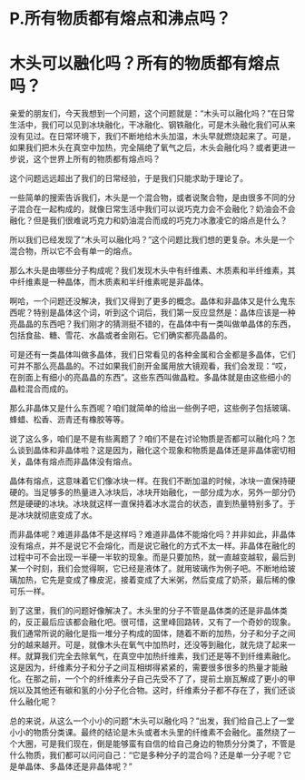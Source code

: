 # P.所有物质都有熔点和沸点吗？
# 木头可以融化吗？所有的物质都有熔点吗？

亲爱的朋友们，今天我想到一个问题，这个问题就是：“木头可以融化吗？”在日常生活中，我们可以见到冰块融化，干冰融化、钢铁融化，可是木头融化我们可从来没有见过。在日常环境下，我们不断地给木头加温，木头早就燃烧起来了。可是，如果我们把木头在真空中加热，完全隔绝了氧气之后，木头会融化吗？或者更进一步说，这个世界上所有的物质都有熔点吗？

这个问题远远超出了我们的日常经验，于是我们只能求助于理论了。

一些简单的搜索告诉我们，木头是一个混合物，或者说聚合物，是由很多不同的分子混合在一起构成的，就像日常生活中我们可以说巧克力会不会融化？奶油会不会融化？但是我们很难说巧克力和奶油混合而成的巧克力冰激凌它的熔点是什么？

所以我们已经发现了“木头可以融化吗？”这个问题比我们想的更复杂。木头是一个混合物，所以它不会有单一的熔点。

那么木头是由哪些分子构成呢？我们发现木头中有纤维素、木质素和半纤维素，其中纤维素是一种晶体，而木质素和半纤维素呢是非晶体。

啊哈，一个问题还没解决，我们又得到了更多的概念。晶体和非晶体又是什么鬼东西呢？特别是晶体这个词，听到这个词后，我们第一反应显然是：晶体应该是一种亮晶晶的东西吧？我们刚才的猜测挺不错的，在晶体中有一类叫做单晶体的东西，包括食盐、糖、雪花、水晶或者金刚石。它们确实都亮晶晶的。

可是还有一类晶体叫做多晶体，我们日常看见的各种金属和合金都是多晶体，它们可并不那么亮晶晶的。不过如果我们剖开金属用放大镜观看，我们会发现：“哎，在剖面上有细小的亮晶晶的东西”。这些东西叫做晶粒。多晶体就是由这些细小的晶粒混合而成的。

那么非晶体又是什么东西呢？咱们就简单的给出一些例子吧，这些例子包括玻璃、蜂蜡、松香、沥青还有橡胶等等。

说了这么多，咱们是不是有些离题了？咱们不是在讨论物质是否都可以融化吗？怎么谈到晶体和非晶体啦？这是因为，融化这个现象和物质是晶体还是非晶体密切相关，晶体有熔点而非晶体没有熔点。

晶体有熔点，这意味着它们像冰块一样。在我们不断加温的时候，冰块一直保持硬硬的。当足够多的热量进入冰块后，冰块开始融化，一部分成为水，另外一部分仍然是硬硬的冰块。冰块就这样一直保持着冰水混合的状态，直到热量特别多了。于是冰块就彻底变成了水。

而非晶体呢？难道非晶体不是这样吗？难道非晶体不能熔化吗？并非如此，非晶体没有熔点，并不是说它不会熔化，而是说它融化的方式不太一样。非晶体在融化的过程中可不会出现一半硬一半软的现象。而是只要加热，就一直越变越软，最后到某一个时刻，我们会觉得啊，它已经是液体了。就用玻璃作为例子吧。不断地给玻璃加热，它先是变成了橡皮泥，接着变成了大米粥，然后变成了奶茶，最后稀的像可乐一样。

到了这里，我们的问题好像解决了。木头里的分子不管是晶体类的还是非晶体类的，反正最后应该都会融化吧。很可惜，这里峰回路转，又有了一个奇妙的现象。我们通常所说的融化是指一堆分子构成的固体，随着不断的加热，分子和分子之间分的越来越开。可是，就像木头在氧气中加热时，还没等到融化，就先烧了起来一样。就算我们完全去除氧气，在真空中加热纤维素，我们还是等不到纤维素融化。这是因为，纤维素分子和分子之间互相绑得紧紧的，需要很多很多的热量才能融化。在那之前，一个个的纤维素分子自己先受不了了，提前土崩瓦解成了更小的甲烷以及其他还有碳和氢的小分子化合物。这时，纤维素分子都不存在了，我们还谈什么融化呢？

总的来说，从这么一个小小的问题“木头可以融化吗？”出发，我们给自己上了一堂小小的物质分类课。最终的结论是木头或者木头里的纤维素不会融化。虽然绕了一个大圈，可是我们现在，倒是能够蛮有自信的给自己身边的物质分分类了，不管是什么物质，我们都可以问问自己：“它是多种分子的混合吗？还是单一分子呢？它是单晶体、多晶体还是非晶体呢？”

